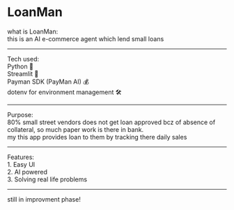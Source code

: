 # LoanMan
what is LoanMan: <br>
this is an AI e-commerce agent which lend small loans <br>
<hr>
Tech used: <br>
Python 🐍 <br>
Streamlit 💨 <br>
Payman SDK (PayMan AI) 💰 <br>
dotenv for environment management 🛠️ <br>
<hr> 
Purpose: <br>
80% small street vendors does not get loan approved bcz of absence of collateral, so much paper work is there in bank. <br>
my this app provides loan to them by tracking there daily sales
<hr>
Features: <br>
1. Easy UI <br>
2. AI powered <br>
3. Solving real life problems <br>
<hr>
still in improvment phase!
